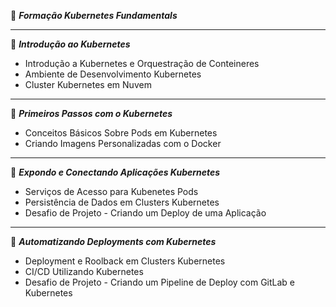 🛞 ***Formação Kubernetes Fundamentals***

----

📃 ***Introdução ao Kubernetes***
- Introdução a Kubernetes e Orquestração de Conteineres
- Ambiente de Desenvolvimento Kubernetes
- Cluster Kubernetes em Nuvem

----

📃 ***Primeiros Passos com o Kubernetes***
- Conceitos Básicos Sobre Pods em Kubernetes
- Criando Imagens Personalizadas com o Docker

----

📃 ***Expondo e Conectando Aplicações Kubernetes***
- Serviços de Acesso para Kubenetes Pods
- Persistência de Dados em Clusters Kubernetes
- Desafio de Projeto - Criando um Deploy de uma Aplicação

----

📃 ***Automatizando Deployments com Kubernetes***
- Deployment e Roolback em Clusters Kubernetes
- CI/CD Utilizando Kubernetes
- Desafio de Projeto - Criando um Pipeline de Deploy com GitLab e Kubernetes